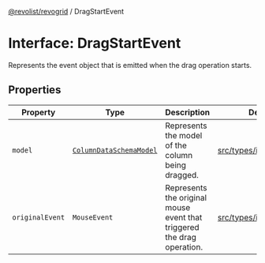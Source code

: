 [@revolist/revogrid](README.md) / DragStartEvent

# Interface: DragStartEvent

Represents the event object that is emitted when the drag operation starts.

## Properties

| Property | Type | Description | Defined in |
| ------ | ------ | ------ | ------ |
| `model` | [`ColumnDataSchemaModel`](TypeAlias.ColumnDataSchemaModel.md) | Represents the model of the column being dragged. | [src/types/interfaces.ts:663](https://github.com/revolist/revogrid/blob/a4b231d71029faeb28d2b2f5098e6a96aa320bc0/src/types/interfaces.ts#L663) |
| `originalEvent` | `MouseEvent` | Represents the original mouse event that triggered the drag operation. | [src/types/interfaces.ts:658](https://github.com/revolist/revogrid/blob/a4b231d71029faeb28d2b2f5098e6a96aa320bc0/src/types/interfaces.ts#L658) |
